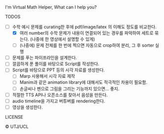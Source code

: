 I'm Virtual Math Helper, What can I help you?

TODOS

-   [ ] 수학 예시 문제를 curating한 후에 pdf/image/latex 의 이해도 정도를 비교한다.
    -   [x] 여러 number의 수학 문제가 내용이 연결되어 있는 경우를 파악하여 세트로 묶는다. (나중에 한 영상에서 설명할 수 있게)
    -   [ ] (나중에) 문제 전체를 한 번에 찍으면 자동으로 crop하여 분리, 그 후 sorter 실행
-   [ ] 문제를 푸는 파이프라인을 설계한다.
-   [ ] 깔끔하게 푼 풀이를 바탕으로 Script를 작성한다.
-   [ ] Script를 바탕으로 PPT 등의 시각 자료를 생성한다.
    -   [ ] Marp 사용해서 시각 자료 제작
    -   [ ] Manim과 같은 animation library에 대해서도 적극적인 차용이 필요함.
    -   [ ] 손글씨나 펜으로 그림을 그리는 기능까지 있으면... 좋지.
-   [ ] 적절한 TTS API나 오픈소스를 찾아서 음성을 만든다.
-   [ ] audio timeline을 가지고 버튜버를 rendering한다.
-   [ ] 영상을 생성한다.

LICENSE

© UTJ/UCL
